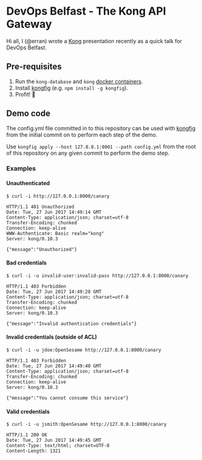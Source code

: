 # DevOps Belfast - The Kong API Gateway
Hi all, I (@erran) wrote a [Kong][] presentation recently as a quick talk for DevOps Belfast.

## Pre-requisites
1. Run the `kong-database` and `kong` [docker containers](https://getkong.org/install/docker/).
2. Install [kongfig][] (e.g. `npm install -g kongfig`).
3. Profit! :tada:

## Demo code
The config.yml file committed in to this repository can be used with [kongfig][] from the initial commit on to perform each step of the demo.

Use `kongfig apply --host 127.0.0.1:8001 --path config.yml` from the root of this repository on any given commit to perform the demo step.

### Examples
#### Unauthenticated
```
$ curl -i http://127.0.0.1:8000/canary

HTTP/1.1 401 Unauthorized
Date: Tue, 27 Jun 2017 14:49:14 GMT
Content-Type: application/json; charset=utf-8
Transfer-Encoding: chunked
Connection: keep-alive
WWW-Authenticate: Basic realm="kong"
Server: kong/0.10.3

{"message":"Unauthorized"}
```

#### Bad credentials
```
$ curl -i -u invalid-user:invalid-pass http://127.0.0.1:8000/canary

HTTP/1.1 403 Forbidden
Date: Tue, 27 Jun 2017 14:49:28 GMT
Content-Type: application/json; charset=utf-8
Transfer-Encoding: chunked
Connection: keep-alive
Server: kong/0.10.3

{"message":"Invalid authentication credentials"}
```

#### Invalid credentials (outside of ACL)
```
$ curl -i -u jdoe:OpenSesame http://127.0.0.1:8000/canary

HTTP/1.1 403 Forbidden
Date: Tue, 27 Jun 2017 14:49:40 GMT
Content-Type: application/json; charset=utf-8
Transfer-Encoding: chunked
Connection: keep-alive
Server: kong/0.10.3

{"message":"You cannot consume this service"}
```

#### Valid credentials
```
$ curl -i -u jsmith:OpenSesame http://127.0.0.1:8000/canary

HTTP/1.1 200 OK
Date: Tue, 27 Jun 2017 14:49:45 GMT
Content-Type: text/html; charset=UTF-8
Content-Length: 1321
```

[kongfig]: https://github.com/mybuilder/kongfig
[Kong]: https://getkong.org
